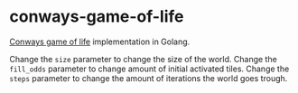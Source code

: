 # conways-game-of-life
[Conways game of life](https://en.wikipedia.org/wiki/Conway%27s_Game_of_Life) implementation in Golang.

Change the `size` parameter to change the size of the world.
Change the `fill_odds` parameter to change amount of initial activated tiles.
Change the `steps` parameter to change the amount of iterations the world goes trough.
